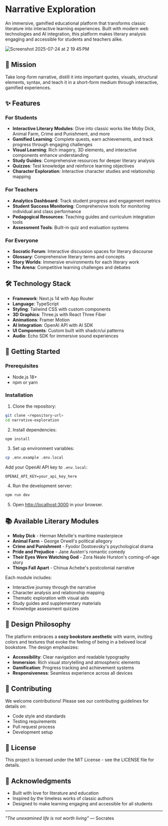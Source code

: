 # Narrative Exploration

An immersive, gamified educational platform that transforms classic literature into interactive learning experiences. Built with modern web technologies and AI integration, this platform makes literary analysis engaging and accessible for students and teachers alike.

![Screenshot 2025-07-24 at 2 19 45 PM](https://github.com/user-attachments/assets/4e61499c-4968-41ae-a447-8d7c85ae0b06)


## 🎯 Mission

Take long-form narrative, distill it into important quotes, visuals, structural elements, syntax, and teach it in a short-form medium through interactive, gamified experiences.

## ✨ Features

### For Students
- **Interactive Literary Modules**: Dive into classic works like Moby Dick, Animal Farm, Crime and Punishment, and more
- **Gamified Learning**: Complete quests, earn achievements, and track progress through engaging challenges
- **Visual Learning**: Rich imagery, 3D elements, and interactive components enhance understanding
- **Study Guides**: Comprehensive resources for deeper literary analysis
- **Quizzes**: Test knowledge and reinforce learning objectives
- **Character Exploration**: Interactive character studies and relationship mapping

### For Teachers
- **Analytics Dashboard**: Track student progress and engagement metrics
- **Student Success Monitoring**: Comprehensive tools for monitoring individual and class performance
- **Pedagogical Resources**: Teaching guides and curriculum integration tools
- **Assessment Tools**: Built-in quiz and evaluation systems

### For Everyone
- **Socratic Forum**: Interactive discussion spaces for literary discourse
- **Glossary**: Comprehensive literary terms and concepts
- **Story Worlds**: Immersive environments for each literary work
- **The Arena**: Competitive learning challenges and debates

## 🛠 Technology Stack

- **Framework**: Next.js 14 with App Router
- **Language**: TypeScript
- **Styling**: Tailwind CSS with custom components
- **3D Graphics**: Three.js with React Three Fiber
- **Animations**: Framer Motion
- **AI Integration**: OpenAI API with AI SDK
- **UI Components**: Custom built with shadcn/ui patterns
- **Audio**: Echo SDK for immersive sound experiences

## 🚀 Getting Started

### Prerequisites
- Node.js 18+ 
- npm or yarn

### Installation

1. Clone the repository:
```bash
git clone <repository-url>
cd narrative-exploration
```

2. Install dependencies:
```bash
npm install
```

3. Set up environment variables:
```bash
cp .env.example .env.local
```
Add your OpenAI API key to `.env.local`:
```
OPENAI_API_KEY=your_api_key_here
```

4. Run the development server:
```bash
npm run dev
```

5. Open [http://localhost:3000](http://localhost:3000) in your browser.

## 📚 Available Literary Modules

- **Moby Dick** - Herman Melville's maritime masterpiece
- **Animal Farm** - George Orwell's political allegory
- **Crime and Punishment** - Fyodor Dostoevsky's psychological drama
- **Pride and Prejudice** - Jane Austen's romantic comedy
- **Their Eyes Were Watching God** - Zora Neale Hurston's coming-of-age story
- **Things Fall Apart** - Chinua Achebe's postcolonial narrative

Each module includes:
- Interactive journey through the narrative
- Character analysis and relationship mapping
- Thematic exploration with visual aids
- Study guides and supplementary materials
- Knowledge assessment quizzes

## 🎨 Design Philosophy

The platform embraces a **cozy bookstore aesthetic** with warm, inviting colors and textures that evoke the feeling of being in a beloved local bookstore. The design emphasizes:

- **Accessibility**: Clear navigation and readable typography
- **Immersion**: Rich visual storytelling and atmospheric elements
- **Gamification**: Progress tracking and achievement systems
- **Responsiveness**: Seamless experience across all devices

## 🤝 Contributing

We welcome contributions! Please see our contributing guidelines for details on:

- Code style and standards
- Testing requirements
- Pull request process
- Development setup

## 📄 License

This project is licensed under the MIT License - see the LICENSE file for details.

## 🙏 Acknowledgments

- Built with love for literature and education
- Inspired by the timeless works of classic authors
- Designed to make learning engaging and accessible for all students

---

*"The unexamined life is not worth living"* — Socrates
